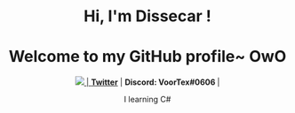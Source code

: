<p align="center">
  
</p>

<h1 align="center">Hi, I'm <a> Dissecar </a>!</h1>
<h1 align="center">Welcome to my GitHub profile~ OwO</h1>

<p align="center">
  <a href="https://github.com/evitar"><img src="https://github-readme-stats.vercel.app/api?username=anuraghazra&show_icons=true&theme=radical> </a>
</p>

<p align="center">
 |
  <strong><a href="https://twitter.com/dissecar">Twitter</a></strong> |
  <strong><a>Discord: VoorTex#0606 </a></strong> |
  
</p>

<p align="center">I learning C#</p>

<!--
**edisonlee55/edisonlee55** is a ✨ _special_ ✨ repository because its `README.md` (this file) appears on your GitHub profile.

Here are some ideas to get you started:

- 🔭 I’m currently working on ...
- 🌱 I’m currently learning ...
- 👯 I’m looking to collaborate on ...
- 🤔 I’m looking for help with ...
- 💬 Ask me about ...
- 📫 How to reach me: ...
- 😄 Pronouns: ...
- ⚡ Fun fact: ...
-->
